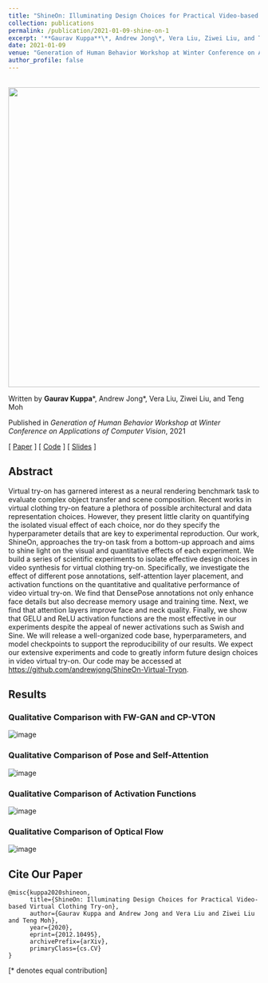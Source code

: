 ```yaml
---
title: "ShineOn: Illuminating Design Choices for Practical Video-based Virtual Try-on"
collection: publications
permalink: /publication/2021-01-09-shine-on-1
excerpt: '**Gaurav Kuppa**\*, Andrew Jong\*, Vera Liu, Ziwei Liu, and Teng Moh'
date: 2021-01-09
venue: "Generation of Human Behavior Workshop at Winter Conference on Applications of Computer Vision"
author_profile: false
---
```

<br/><img src='/images/pipeline.png' width=600>

Written by **Gaurav Kuppa**\*, Andrew Jong\*, Vera Liu, Ziwei Liu, and Teng Moh

Published in *Generation of Human Behavior Workshop at Winter Conference on Applications of Computer Vision*, 2021

[ [Paper](https://arxiv.org/abs/2012.10495) ] [ [Code](https://github.com/andrewjong/ShineOn-Virtual-Tryon) ] [ [Slides](https://docs.google.com/presentation/d/1o6oMOU8Azy7O4x_T3eJM-wsoe6ZTv4Hoxk3oly9ITuk/edit?usp=sharing) ]

## Abstract
Virtual try-on has garnered interest as a neural rendering benchmark task to evaluate complex object transfer and scene composition.
Recent works in virtual clothing try-on feature a plethora of possible architectural and data representation choices.
However, they present little clarity on quantifying the isolated visual effect of each choice, nor do they specify the hyperparameter details that are key
to experimental reproduction. Our work, ShineOn, approaches the try-on task from a bottom-up approach and aims to shine light on the visual and quantitative effects of each experiment. 
We build a series of scientific experiments to isolate effective design choices in video synthesis for virtual clothing try-on.
Specifically, we investigate the effect of different pose annotations, self-attention layer placement, and activation functions on the quantitative and qualitative performance of video virtual try-on. 
We find that DensePose annotations not only enhance face details but also decrease memory usage and training time.
Next, we find that attention layers improve face and neck quality. Finally, we show that GELU and ReLU activation functions are the most effective in our experiments despite the appeal of newer activations such as Swish and Sine.
We will release a well-organized code base, hyperparameters, and model checkpoints to support the reproducibility of our results.
We expect our extensive experiments and code to greatly inform future design choices in video virtual try-on. 
Our code may be accessed at https://github.com/andrewjong/ShineOn-Virtual-Tryon.

## Results

<!--
| Qualitative Comparison with FW-GAN and CP-VTON  | Qualitative Comparison of Pose and Self-Attention | Qualitative Comparison of Activation Functions | Qualitative Comparison of Optical Flow |
| ------------- | ------------- | ------------- | ------------- |
| ![image](/images/shine_on_comparison.png) | ![image](/images/shine_on_pose_comparison.png)  | ![image](/images/shine_on_activation_functions.png) | ![image](/images/shine_on_flow.png) |
-->
### Qualitative Comparison with FW-GAN and CP-VTON
![image](/images/shine_on_comparison.png)

### Qualitative Comparison of Pose and Self-Attention
![image](/images/shine_on_pose_comparison.png)

### Qualitative Comparison of Activation Functions
![image](/images/shine_on_activation_functions.png)

### Qualitative Comparison of Optical Flow
![image](/images/shine_on_flow.png)

## Cite Our Paper
```
@misc{kuppa2020shineon,
      title={ShineOn: Illuminating Design Choices for Practical Video-based Virtual Clothing Try-on}, 
      author={Gaurav Kuppa and Andrew Jong and Vera Liu and Ziwei Liu and Teng Moh},
      year={2020},
      eprint={2012.10495},
      archivePrefix={arXiv},
      primaryClass={cs.CV}
}
```

[* denotes equal contribution]
